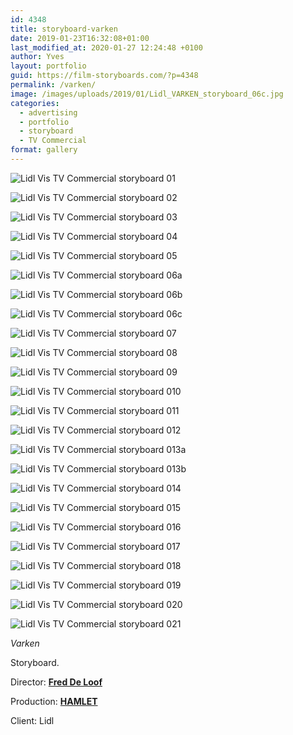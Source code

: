```yaml
---
id: 4348
title: storyboard-varken
date: 2019-01-23T16:32:08+01:00
last_modified_at: 2020-01-27 12:24:48 +0100
author: Yves
layout: portfolio
guid: https://film-storyboards.com/?p=4348
permalink: /varken/
image: /images/uploads/2019/01/Lidl_VARKEN_storyboard_06c.jpg
categories:
  - advertising
  - portfolio
  - storyboard
  - TV Commercial
format: gallery
---
```



![Lidl Vis TV Commercial storyboard 01](/images/uploads/2019/01/Lidl_VARKEN_storyboard_01.jpg)

![Lidl Vis TV Commercial storyboard 02](/images/uploads/2019/01/Lidl_VARKEN_storyboard_02.jpg)

![Lidl Vis TV Commercial storyboard 03](/images/uploads/2019/01/Lidl_VARKEN_storyboard_03.jpg)

![Lidl Vis TV Commercial storyboard 04](/images/uploads/2019/01/Lidl_VARKEN_storyboard_04.jpg)

![Lidl Vis TV Commercial storyboard 05](/images/uploads/2019/01/Lidl_VARKEN_storyboard_05.jpg)

![Lidl Vis TV Commercial storyboard 06a](/images/uploads/2019/01/Lidl_VARKEN_storyboard_06a.jpg)

![Lidl Vis TV Commercial storyboard 06b](/images/uploads/2019/01/Lidl_VARKEN_storyboard_06b.jpg)

![Lidl Vis TV Commercial storyboard 06c](/images/uploads/2019/01/Lidl_VARKEN_storyboard_06c.jpg)

![Lidl Vis TV Commercial storyboard 07](/images/uploads/2019/01/Lidl_VARKEN_storyboard_07.jpg)

![Lidl Vis TV Commercial storyboard 08](/images/uploads/2019/01/Lidl_VARKEN_storyboard_08.jpg)

![Lidl Vis TV Commercial storyboard 09](/images/uploads/2019/01/Lidl_VARKEN_storyboard_09.jpg)

![Lidl Vis TV Commercial storyboard 010](/images/uploads/2019/01/Lidl_VARKEN_storyboard_010.jpg)

![Lidl Vis TV Commercial storyboard 011](/images/uploads/2019/01/Lidl_VARKEN_storyboard_011.jpg)

![Lidl Vis TV Commercial storyboard 012](/images/uploads/2019/01/Lidl_VARKEN_storyboard_012.jpg)

![Lidl Vis TV Commercial storyboard 013a](/images/uploads/2019/01/Lidl_VARKEN_storyboard_013a.jpg)

![Lidl Vis TV Commercial storyboard 013b](/images/uploads/2019/01/Lidl_VARKEN_storyboard_013b.jpg)

![Lidl Vis TV Commercial storyboard 014](/images/uploads/2019/01/Lidl_VARKEN_storyboard_014.jpg)

![Lidl Vis TV Commercial storyboard 015](/images/uploads/2019/01/Lidl_VARKEN_storyboard_015.jpg)

![Lidl Vis TV Commercial storyboard 016](/images/uploads/2019/01/Lidl_VARKEN_storyboard_016.jpg)

![Lidl Vis TV Commercial storyboard 017](/images/uploads/2019/01/Lidl_VARKEN_storyboard_017.jpg)

![Lidl Vis TV Commercial storyboard 018](/images/uploads/2019/01/Lidl_VARKEN_storyboard_018.jpg)

![Lidl Vis TV Commercial storyboard 019](/images/uploads/2019/01/Lidl_VARKEN_storyboard_019.jpg)

![Lidl Vis TV Commercial storyboard 020](/images/uploads/2019/01/Lidl_VARKEN_storyboard_020.jpg)

![Lidl Vis TV Commercial storyboard 021](/images/uploads/2019/01/Lidl_VARKEN_storyboard_021.jpg)

_Varken_

Storyboard.

Director: [**Fred De Loof**](http://freddeloof.com)

Production: [**HAMLET**](http://www.hamlet.tv)

Client: Lidl
